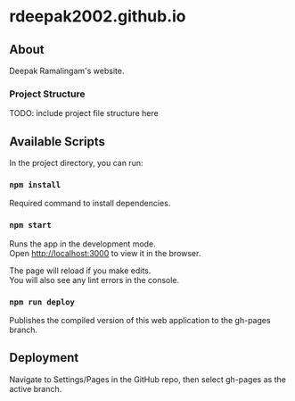 # rdeepak2002.github.io

## About

Deepak Ramalingam's website. 

### Project Structure

TODO: include project file structure here

## Available Scripts

In the project directory, you can run:

### `npm install`

Required command to install dependencies. 

### `npm start`

Runs the app in the development mode.\
Open [http://localhost:3000](http://localhost:3000) to view it in the browser.

The page will reload if you make edits.\
You will also see any lint errors in the console.

### `npm run deploy`

Publishes the compiled version of this web application to the gh-pages branch.

## Deployment

Navigate to Settings/Pages in the GitHub repo, then select gh-pages as the active branch. 